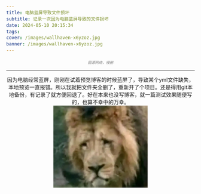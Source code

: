 ```yaml
---
title: 电脑蓝屏导致文件损坏
subtitle: 记录一次因为电脑蓝屏导致的文件损坏
date: 2024-05-10 20:15:34
tags:
cover: /images/wallhaven-x6yzoz.jpg
banner: /images/wallhaven-x6yzoz.jpg
---
```

<center><small><small> 
  <i><font color="grey">
    图源网络，侵删
  </font></i>
</small></small></center>   

---

<center> 因为电脑经常蓝屏，刚刚在试着预览博客的时候蓝屏了，导致某个yml文件缺失，本地预览一直报错。所以我就把文件夹全删了，重新开了个项目。还是得用git本地备份，有记录了就方便回退了。好在本来也没写博客，就一篇测试效果随便写的，也算不幸中的万幸。 </center>    

<div align=center>
<img src= "/images/mmexport1677061060118.jpg" width = 50%>
</div>


<!-- 上面是能在网页显示的，下面是markdown中预览的 -->
<!-- <div align=center>
<img src= "../images/mmexport1677061060118.jpg" width = 50%>
</div> -->


